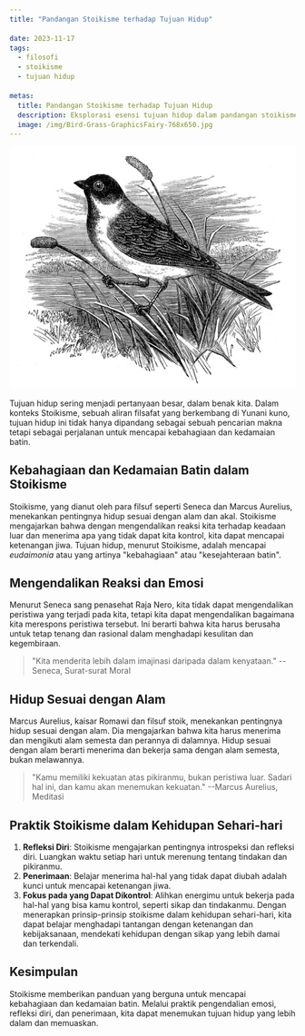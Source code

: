 ```yaml
---
title: "Pandangan Stoikisme terhadap Tujuan Hidup"

date: 2023-11-17
tags: 
  - filosofi
  - stoikisme
  - tujuan hidup

metas:
  title: Pandangan Stoikisme terhadap Tujuan Hidup
  description: Eksplorasi esensi tujuan hidup dalam pandangan stoikisme, sebuah aliran filsafat kuno. Melalui pemahaman dan praktik stoikisme, yang dianut oleh filsuf seperti Seneca dan Marcus Aurelius, kita diajak untuk mencapai kebahagiaan dan kedamaian batin dengan mengendalikan reaksi dan emosi, serta hidup sesuai dengan alam
  image: /img/Bird-Grass-GraphicsFairy-768x650.jpg
---
```


![pemahaman tujuan hidup menurut stoikisme](/img/Bird-Grass-GraphicsFairy-768x650.jpg)


Tujuan hidup sering menjadi pertanyaan besar, dalam benak kita. Dalam konteks Stoikisme, sebuah aliran filsafat yang berkembang di Yunani kuno, tujuan hidup ini tidak hanya dipandang sebagai sebuah pencarian makna tetapi sebagai perjalanan untuk mencapai kebahagiaan dan kedamaian batin.

## Kebahagiaan dan Kedamaian Batin dalam Stoikisme
Stoikisme, yang dianut oleh para filsuf seperti Seneca dan Marcus Aurelius, menekankan pentingnya hidup sesuai dengan alam dan akal. Stoikisme mengajarkan bahwa dengan mengendalikan reaksi kita terhadap keadaan luar dan menerima apa yang tidak dapat kita kontrol, kita dapat mencapai ketenangan jiwa. Tujuan hidup, menurut Stoikisme, adalah mencapai _eudaimonia_ atau yang artinya "kebahagiaan" atau "kesejahteraan batin".

## Mengendalikan Reaksi dan Emosi
Menurut Seneca sang penasehat Raja Nero, kita tidak dapat mengendalikan peristiwa yang terjadi pada kita, tetapi kita dapat mengendalikan bagaimana kita merespons peristiwa tersebut. Ini berarti bahwa kita harus berusaha untuk tetap tenang dan rasional dalam menghadapi kesulitan dan kegembiraan.

> "Kita menderita lebih dalam imajinasi daripada dalam kenyataan."
> --Seneca, Surat-surat Moral

## Hidup Sesuai dengan Alam
Marcus Aurelius, kaisar Romawi dan filsuf stoik, menekankan pentingnya hidup sesuai dengan alam. Dia mengajarkan bahwa kita harus menerima dan mengikuti alam semesta dan perannya di dalamnya. Hidup sesuai dengan alam berarti menerima dan bekerja sama dengan alam semesta, bukan melawannya.

> "Kamu memiliki kekuatan atas pikiranmu, bukan peristiwa luar. Sadari hal ini, dan kamu akan menemukan kekuatan."
> --Marcus Aurelius, Meditasi

## Praktik Stoikisme dalam Kehidupan Sehari-hari
1. **Refleksi Diri**: Stoikisme mengajarkan pentingnya introspeksi dan refleksi diri. Luangkan waktu setiap hari untuk merenung tentang tindakan dan pikiranmu.
2. **Penerimaan**: Belajar menerima hal-hal yang tidak dapat diubah adalah kunci untuk mencapai ketenangan jiwa.
3. **Fokus pada yang Dapat Dikontrol**: Alihkan energimu untuk bekerja pada hal-hal yang bisa kamu kontrol, seperti sikap dan tindakanmu.
Dengan menerapkan prinsip-prinsip stoikisme dalam kehidupan sehari-hari, kita dapat belajar menghadapi tantangan dengan ketenangan dan kebijaksanaan, mendekati kehidupan dengan sikap yang lebih damai dan terkendali.

## Kesimpulan
Stoikisme memberikan panduan yang berguna untuk mencapai kebahagiaan dan kedamaian batin. Melalui praktik pengendalian emosi, refleksi diri, dan penerimaan, kita dapat menemukan tujuan hidup yang lebih dalam dan memuaskan.